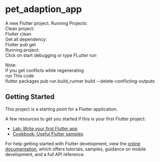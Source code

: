 # pet_adaption_app
A new Flutter project.
Running Projects:<br>
Clean project:<br> Flutter clean<br>
Get all dependency:<br>Flutter pub get<br>
Running project:<br>
Click on start debugging or type FLutter run<br>


Note:<br>
If you get conflicts while regenerating <br>
run This code<br>
flutter packages pub run build_runner build --delete-conflicting-outputs






## Getting Started

This project is a starting point for a Flutter application.

A few resources to get you started if this is your first Flutter project:

- [Lab: Write your first Flutter app](https://docs.flutter.dev/get-started/codelab)
- [Cookbook: Useful Flutter samples](https://docs.flutter.dev/cookbook)

For help getting started with Flutter development, view the
[online documentation](https://docs.flutter.dev/), which offers tutorials,
samples, guidance on mobile development, and a full API reference.
